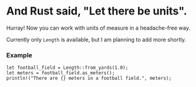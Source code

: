 # And Rust said, "Let there be units".

Hurray! Now you can work with units of measure in a headache-free way.

Currently only `Length` is available, but I am planning to add more shortly.

### Example

```
let football_field = Length::from_yards(1.0);
let meters = football_field.as_meters();
println!("There are {} meters in a football field.", meters);
```
